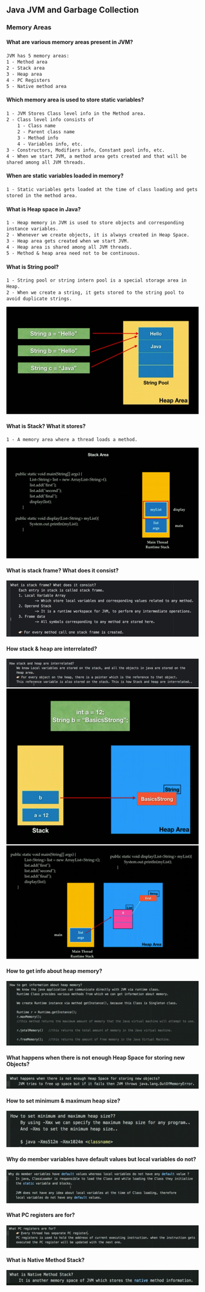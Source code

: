 ## Java JVM and Garbage Collection

### Memory Areas

#### What are various memory areas present in JVM?

```
JVM has 5 memory areas:
1 - Method area
2 - Stack area
3 - Heap area
4 - PC Registers
5 - Native method area
```

#### Which memory area is used to store static variables?
```
1 - JVM Stores Class level info in the Method area.
2 - Class level info consists of 
    1 - Class name
    2 - Parent class name
    3 - Method info
    4 - Variables info, etc.
3 - Constructors, Modifiers info, Constant pool info, etc.
4 - When we start JVM, a method area gets created and that will be shared among all JVM threads.
```

#### When are static variables loaded in memory?
```
1 - Static variables gets loaded at the time of class loading and gets stored in the method area.
```

#### What is Heap space in Java?
```
1 - Heap memory in JVM is used to store objects and corresponding instance variables.
2 - Whenever we create objects, it is always created in Heap Space.
3 - Heap area gets created when we start JVM. 
4 - Heap area is shared among all JVM threads.
5 - Method & heap area need not to be continuous.
```

#### What is String pool?
```
1 - String pool or string intern pool is a special storage area in Heap.
2 - When we create a string, it gets stored to the string pool to avoid duplicate strings.
```
![img.png](assets/05.png)

#### What is Stack? What it stores?
```
1 - A memory area where a thread loads a method.
```
![img.png](assets/07.png)


#### What is stack frame? What does it consist?
![img_1.png](assets/08.png)

#### How stack & heap are interrelated?

![img_2.png](assets/09.png)
![img_3.png](assets/10.png)
![img_4.png](assets/11.png)

#### How to get info about heap memory?
![img_5.png](assets/12.png)

#### What happens when there is not enough Heap Space for storing new Objects?
![img_6.png](assets/13.png)

#### How to set minimum & maximum heap size?
![img_7.png](assets/14.png)

#### Why do member variables have default values but local variables do not?
![img_8.png](assets/15.png)

#### What PC registers are for?
![img_9.png](assets/16.png)

#### What is Native Method Stack?
![img_10.png](assets/17.png)
